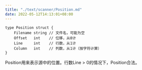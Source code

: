 ```yaml
---
title: "./text/scanner/Position.md"
date: 2022-05-12T14:13:01+08:00
---
```

	type Position struct {
    	Filename string // 文件名，可能为空
    	Offset   int    // 位移，从0计
    	Line     int    // 行数，从1计
    	Column   int    // 列数，从1计（按字符计算）
	}

Position用来表示源中的位置。行数Line > 0的情况下，Position合法。

